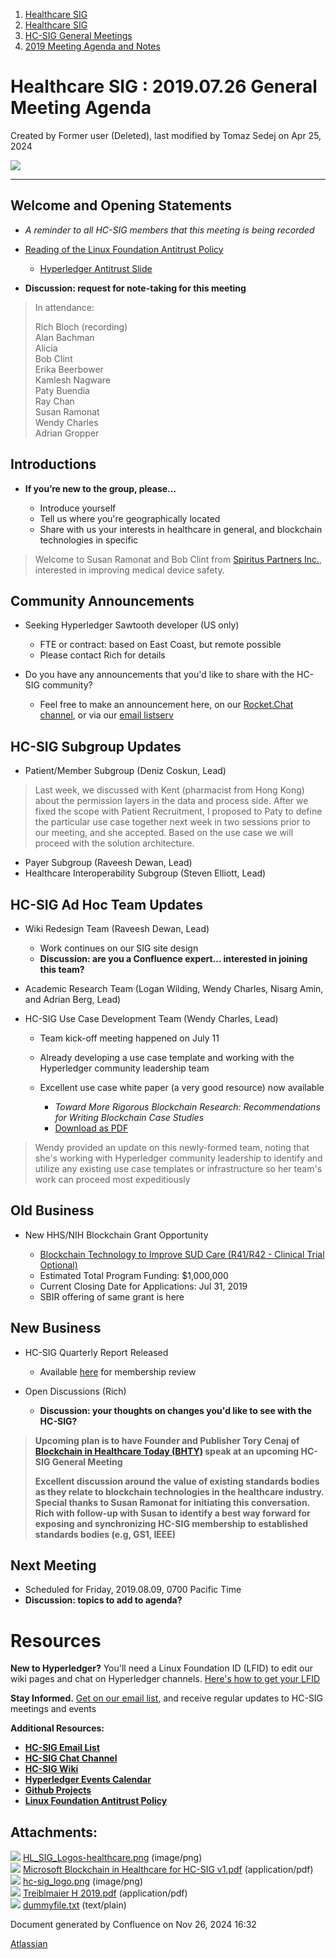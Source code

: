 1. [Healthcare SIG](index.html)
2. [Healthcare SIG](Healthcare-SIG_20545573.html)
3. [HC-SIG General Meetings](HC-SIG-General-Meetings_20545763.html)
4. [2019 Meeting Agenda and Notes](2019-Meeting-Agenda-and-Notes_20555030.html)

# Healthcare SIG : 2019.07.26 General Meeting Agenda

Created by Former user (Deleted), last modified by Tomaz Sedej on Apr 25, 2024

![](attachments/20552540/20562520.png?width=550)

* * *

## **Welcome and Opening Statements**

- *A reminder to all HC-SIG members that this meeting is being recorded*
- [Reading of the Linux Foundation Antitrust Policy](https://www.linuxfoundation.org/antitrust-policy "https://www.linuxfoundation.org/antitrust-policy")
  
  - [Hyperledger Antitrust Slide](https://tinyurl.com/HL-antitrust-slide "https://tinyurl.com/HL-antitrust-slide")
- **Discussion: request for note-taking for this meeting**

> In attendance:
> 
> Rich Bloch (recording)  
Alan Bachman  
Alicia  
Bob Clint  
Erika Beerbower  
Kamlesh Nagware  
Paty Buendia  
Ray Chan  
Susan Ramonat  
Wendy Charles  
Adrian Gropper

## **Introductions**

- **If you’re new to the group, please…**
  
  - Introduce yourself
  - Tell us where you're geographically located
  - Share with us your interests in healthcare in general, and blockchain technologies in specific

> Welcome to Susan Ramonat and Bob Clint from [Spiritus Partners Inc.](https://www.spirituspartners.com/), interested in improving medical device safety.

## **Community Announcements**

- Seeking Hyperledger Sawtooth developer (US only)
  
  - FTE or contract: based on East Coast, but remote possible
  - Please contact Rich for details

<!--THE END-->

- Do you have any announcements that you'd like to share with the HC-SIG community?
  
  - Feel free to make an announcement here, on our [Rocket.Chat channel](https://chat.hyperledger.org/channel/healthcare-sig), or via our [email listserv](https://lists.hyperledger.org/g/healthcare-sig)

## **HC-SIG Subgroup Updates**

- Patient/Member Subgroup (Deniz Coskun, Lead)

> Last week, we discussed with Kent (pharmacist from Hong Kong) about the permission layers in the data and process side. After we fixed the scope with Patient Recruitment, I proposed to Paty to define the particular use case together next week in two sessions prior to our meeting, and she accepted. Based on the use case we will proceed with the solution architecture.

- Payer Subgroup (Raveesh Dewan, Lead)
- Healthcare Interoperability Subgroup (Steven Elliott, Lead)

## **HC-SIG Ad Hoc Team Updates**

- Wiki Redesign Team (Raveesh Dewan, Lead)
  
  - Work continues on our SIG site design
  - **Discussion: are you a Confluence expert... interested in joining this team?**

<!--THE END-->

- Academic Research Team (Logan Wilding, Wendy Charles, Nisarg Amin, and Adrian Berg, Lead)

<!--THE END-->

- HC-SIG Use Case Development Team (Wendy Charles, Lead)
  
  - Team kick-off meeting happened on July 11
  - Already developing a use case template and working with the Hyperledger community leadership team
  - Excellent use case white paper (a very good resource) now available
    
    - *Toward More Rigorous Blockchain Research: Recommendations for Writing Blockchain Case Studies*
    - [Download as PDF](attachments/20552540/20562522.pdf)

> Wendy provided an update on this newly-formed team, noting that she's working with Hyperledger community leadership to identify and utilize any existing use case templates or infrastructure so her team's work can proceed most expeditiously

## **Old Business**

- New HHS/NIH Blockchain Grant Opportunity
  
  - [Blockchain Technology to Improve SUD Care (R41/R42 - Clinical Trial Optional)](https://www.grants.gov/view-opportunity.html?oppId=315738)
  - Estimated Total Program Funding: $1,000,000
  - Current Closing Date for Applications: Jul 31, 2019
  - SBIR offering of same grant is here

## **New Business**

- HC-SIG Quarterly Report Released
  
  - Available [here](https://lf-hyperledger.atlassian.net/wiki/display/HCSIG/2019-Q2+Quarterly+Report) for membership review

<!--THE END-->

- Open Discussions (Rich)
  
  - **Discussion: your thoughts on changes you'd like to see with the HC-SIG?**

> **Upcoming plan is to have Founder and Publisher Tory Cenaj of [Blockchain in Healthcare Today (BHTY)](https://blockchainhealthcaretoday.com/index.php/journal) speak at an upcoming HC-SIG General Meeting**
> 
> **Excellent discussion around the value of existing standards bodies as they relate to blockchain technologies in the healthcare industry. Special thanks to Susan Ramonat for initiating this conversation. Rich with follow-up with Susan to identify a best way forward for exposing and synchronizing HC-SIG membership to established standards bodies (e.g, GS1, IEEE)**

## **Next Meeting**

- Scheduled for Friday, 2019.08.09, 0700 Pacific Time
- **Discussion: topics to add to agenda?**

# **Resources**

**New to Hyperledger?** You'll need a Linux Foundation ID (LFID) to edit our wiki pages and chat on Hyperledger channels. [Here's how to get your LFID](https://www.youtube.com/watch?v=EEc4JRyaAoA)

**Stay Informed.** [Get on our email list](https://lists.hyperledger.org/g/healthcare-sig), and receive regular updates to HC-SIG meetings and events

**Additional Resources:**

- [**HC-SIG Email List**](https://lists.hyperledger.org/g/healthcare-sig)
- [**HC-SIG Chat Channel**](https://chat.hyperledger.org/channel/healthcare-sig)
- [**HC-SIG Wiki**](https://lf-hyperledger.atlassian.net/wiki/display/HCSIG/)
- [**Hyperledger Events Calendar**](https://lf-hyperledger.atlassian.net/wiki/display/HYP/Calendar+of+Public+Meetings)
- [**Github Projects**](https://github.com/hyperledger)
- [**Linux Foundation Antitrust Policy**](https://www.linuxfoundation.org/antitrust-policy)

## Attachments:

![](images/icons/bullet_blue.gif) [HL\_SIG\_Logos-healthcare.png](attachments/20552540/20562520.png) (image/png)  
![](images/icons/bullet_blue.gif) [Microsoft Blockchain in Healthcare for HC-SIG v1.pdf](attachments/20552540/20562519.pdf) (application/pdf)  
![](images/icons/bullet_blue.gif) [hc-sig\_logo.png](attachments/20552540/20562521.png) (image/png)  
![](images/icons/bullet_blue.gif) [Treiblmaier H 2019.pdf](attachments/20552540/20562522.pdf) (application/pdf)  
![](images/icons/bullet_blue.gif) [dummyfile.txt](attachments/20552540/20562518.txt) (text/plain)

Document generated by Confluence on Nov 26, 2024 16:32

[Atlassian](http://www.atlassian.com/)
